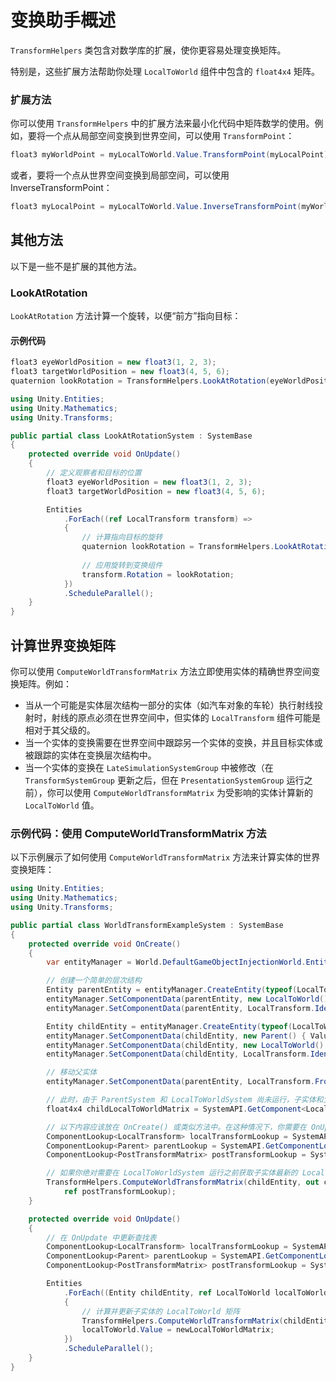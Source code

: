 # 变换助手概述

`TransformHelpers` 类包含对数学库的扩展，使你更容易处理变换矩阵。

特别是，这些扩展方法帮助你处理 `LocalToWorld` 组件中包含的 `float4x4` 矩阵。

### 扩展方法

你可以使用 `TransformHelpers` 中的扩展方法来最小化代码中矩阵数学的使用。例如，要将一个点从局部空间变换到世界空间，可以使用 `TransformPoint`：

```csharp
float3 myWorldPoint = myLocalToWorld.Value.TransformPoint(myLocalPoint);
```

或者，要将一个点从世界空间变换到局部空间，可以使用 InverseTransformPoint：

```csharp
float3 myLocalPoint = myLocalToWorld.Value.InverseTransformPoint(myWorldPoint);
```

## 其他方法

以下是一些不是扩展的其他方法。

### LookAtRotation

`LookAtRotation` 方法计算一个旋转，以便“前方”指向目标：

#### 示例代码

```csharp
float3 eyeWorldPosition = new float3(1, 2, 3);
float3 targetWorldPosition = new float3(4, 5, 6);
quaternion lookRotation = TransformHelpers.LookAtRotation(eyeWorldPosition, targetWorldPosition, math.up());

using Unity.Entities;
using Unity.Mathematics;
using Unity.Transforms;

public partial class LookAtRotationSystem : SystemBase
{
    protected override void OnUpdate()
    {
        // 定义观察者和目标的位置
        float3 eyeWorldPosition = new float3(1, 2, 3);
        float3 targetWorldPosition = new float3(4, 5, 6);

        Entities
            .ForEach((ref LocalTransform transform) =>
            {
                // 计算指向目标的旋转
                quaternion lookRotation = TransformHelpers.LookAtRotation(eyeWorldPosition, targetWorldPosition, math.up());
                
                // 应用旋转到变换组件
                transform.Rotation = lookRotation;
            })
            .ScheduleParallel();
    }
}

```

## 计算世界变换矩阵

你可以使用 `ComputeWorldTransformMatrix` 方法立即使用实体的精确世界空间变换矩阵。例如：

* 当从一个可能是实体层次结构一部分的实体（如汽车对象的车轮）执行射线投射时，射线的原点必须在世界空间中，但实体的 `LocalTransform` 组件可能是相对于其父级的。
* 当一个实体的变换需要在世界空间中跟踪另一个实体的变换，并且目标实体或被跟踪的实体在变换层次结构中。
* 当一个实体的变换在 `LateSimulationSystemGroup` 中被修改（在 `TransformSystemGroup` 更新之后，但在 `PresentationSystemGroup` 运行之前），你可以使用 `ComputeWorldTransformMatrix` 为受影响的实体计算新的 `LocalToWorld` 值。

### 示例代码：使用 ComputeWorldTransformMatrix 方法

以下示例展示了如何使用 `ComputeWorldTransformMatrix` 方法来计算实体的世界变换矩阵：

```csharp
using Unity.Entities;
using Unity.Mathematics;
using Unity.Transforms;

public partial class WorldTransformExampleSystem : SystemBase
{
    protected override void OnCreate()
    {
        var entityManager = World.DefaultGameObjectInjectionWorld.EntityManager;

        // 创建一个简单的层次结构
        Entity parentEntity = entityManager.CreateEntity(typeof(LocalToWorld), typeof(LocalTransform));
        entityManager.SetComponentData(parentEntity, new LocalToWorld() { Value = float4x4.identity });
        entityManager.SetComponentData(parentEntity, LocalTransform.Identity);

        Entity childEntity = entityManager.CreateEntity(typeof(LocalToWorld), typeof(LocalTransform), typeof(Parent));
        entityManager.SetComponentData(childEntity, new Parent() { Value = parentEntity });
        entityManager.SetComponentData(childEntity, new LocalToWorld() { Value = float4x4.identity });
        entityManager.SetComponentData(childEntity, LocalTransform.Identity);

        // 移动父实体
        entityManager.SetComponentData(parentEntity, LocalTransform.FromPosition(1, 2, 3));

        // 此时，由于 ParentSystem 和 LocalToWorldSystem 尚未运行，子实体和父实体的 LocalToWorld 将仍为 identity。
        float4x4 childLocalToWorldMatrix = SystemAPI.GetComponent<LocalToWorld>(childEntity).Value; // 将为 identity

        // 以下内容应该放在 OnCreate() 或类似方法中。在这种情况下，你需要在 OnUpdate() 中调用 Lookup.Update。
        ComponentLookup<LocalTransform> localTransformLookup = SystemAPI.GetComponentLookup<LocalTransform>(true);
        ComponentLookup<Parent> parentLookup = SystemAPI.GetComponentLookup<Parent>(true);
        ComponentLookup<PostTransformMatrix> postTransformLookup = SystemAPI.GetComponentLookup<PostTransformMatrix>(true);

        // 如果你绝对需要在 LocalToWorldSystem 运行之前获取子实体最新的 LocalToWorld，这就是方法。它是一个昂贵的操作，所以请谨慎使用。
        TransformHelpers.ComputeWorldTransformMatrix(childEntity, out childLocalToWorldMatrix, ref localTransformLookup, ref parentLookup,
            ref postTransformLookup);
    }

    protected override void OnUpdate()
    {
        // 在 OnUpdate 中更新查找表
        ComponentLookup<LocalTransform> localTransformLookup = SystemAPI.GetComponentLookup<LocalTransform>(true);
        ComponentLookup<Parent> parentLookup = SystemAPI.GetComponentLookup<Parent>(true);
        ComponentLookup<PostTransformMatrix> postTransformLookup = SystemAPI.GetComponentLookup<PostTransformMatrix>(true);

        Entities
            .ForEach((Entity childEntity, ref LocalToWorld localToWorld) =>
            {
                // 计算并更新子实体的 LocalToWorld 矩阵
                TransformHelpers.ComputeWorldTransformMatrix(childEntity, out float4x4 newLocalToWorldMatrix, ref localTransformLookup, ref parentLookup, ref postTransformLookup);
                localToWorld.Value = newLocalToWorldMatrix;
            })
            .ScheduleParallel();
    }
}
```
